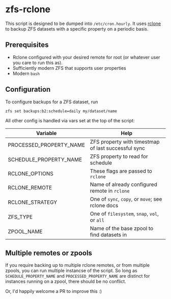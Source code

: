 # zfs-rclone

This script is designed to be dumped into `/etc/cron.hourly`. It uses [rclone](https://rclone.org/) to backup
ZFS datasets with a specific property on a periodic basis.

## Prerequisites

- Rclone configured with your desired remote for root (or whatever user you care to run this as).
- Sufficiently modern ZFS that supports user properties
- Modern `bash`

## Configuration

To configure backups for a ZFS dataset, run

```bash
zfs set backups:b2:schedule=daily my/dataset/name
```

All other config is handled via vars set at the top of the script:

| Variable                | Help                                                |
| --                      | -                                                   |
| PROCESSED_PROPERTY_NAME | ZFS property with timestmap of last successful sync |
| SCHEDULE_PROPERTY_NAME  | ZFS property to read for schedule                   |
| RCLONE_OPTIONS          | These flags are passed to `rclone`                  |
| RCLONE_REMOTE           | Name of already configured remote in `rclone`       |
| RCLONE_STRATEGY         | One of `sync`, `copy`, or `move`; see rclone docs   |
| ZFS_TYPE                | One of `filesystem`, `snap`, `vol`, or `all`        |
| ZPOOL_NAME              | Name of the base zpool to find datasets in          |

## Multiple remotes or zpools

If you require backing up to multiple rclone remotes, or from multiple zpools, you can run multiple instancse of the script.
So long as `SCHEDULE_PROPERTY_NAME` and `PROCESSED_PROPERTY_NAME` are distinct for instances running on a zpool, there
should be no conflict.

Or, I'd happily welcome a PR to improve this :)

